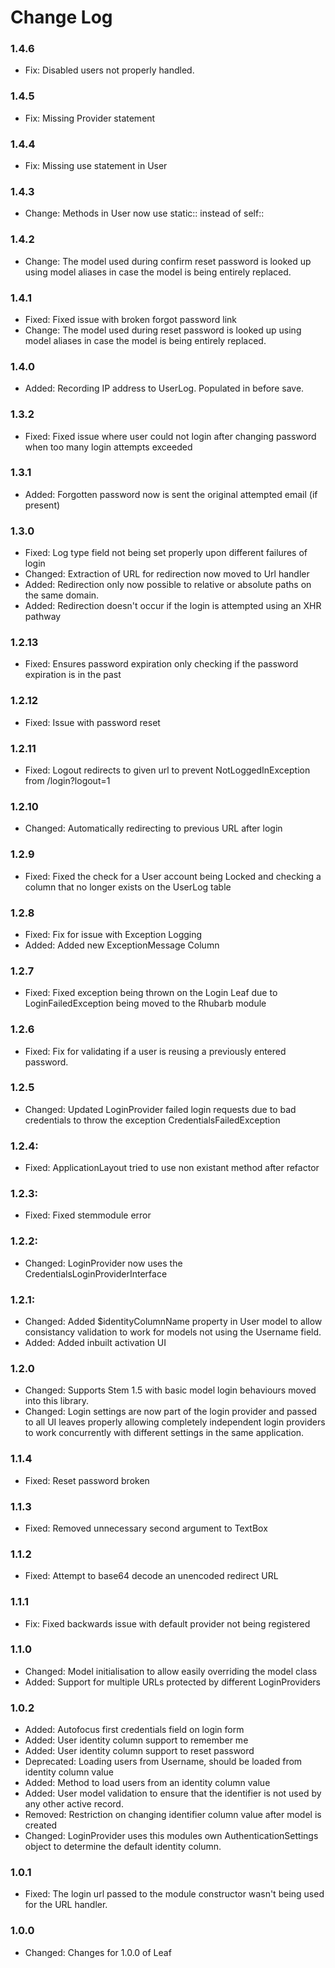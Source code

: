 # Change Log

### 1.4.6

* Fix:          Disabled users not properly handled.

### 1.4.5

* Fix:          Missing Provider statement

### 1.4.4

* Fix:          Missing use statement in User

### 1.4.3

* Change:       Methods in User now use static:: instead of self::

### 1.4.2

* Change:	    The model used during confirm reset password is looked up using model aliases in case
		        the model is being entirely replaced.

### 1.4.1

* Fixed:        Fixed issue with broken forgot password link
* Change:	    The model used during reset password is looked up using model aliases in case
		        the model is being entirely replaced.

### 1.4.0

* Added:        Recording IP address to UserLog. Populated in before save.

### 1.3.2

* Fixed:        Fixed issue where user could not login after changing password when too many login attempts exceeded

### 1.3.1

* Added:        Forgotten password now is sent the original attempted email (if present)

### 1.3.0

* Fixed:        Log type field not being set properly upon different failures of login
* Changed:      Extraction of URL for redirection now moved to Url handler 
* Added:        Redirection only now possible to relative or absolute paths on the same domain.
* Added:        Redirection doesn't occur if the login is attempted using an XHR pathway 

### 1.2.13

* Fixed:	    Ensures password expiration only checking if the password expiration is in the past

### 1.2.12

* Fixed:	    Issue with password reset

### 1.2.11

* Fixed:        Logout redirects to given url to prevent NotLoggedInException from /login?logout=1

### 1.2.10

* Changed:      Automatically redirecting to previous URL after login 

### 1.2.9

* Fixed:        Fixed the check for a User account being Locked and checking a column that no longer exists on the UserLog table

### 1.2.8

* Fixed:        Fix for issue with Exception Logging
* Added:        Added new ExceptionMessage Column

### 1.2.7

* Fixed:        Fixed exception being thrown on the Login Leaf due to LoginFailedException being moved to the Rhubarb module

### 1.2.6

* Fixed:        Fix for validating if a user is reusing a previously entered password.

### 1.2.5

* Changed:      Updated LoginProvider failed login requests due to bad credentials to throw the exception CredentialsFailedException

### 1.2.4:

* Fixed:	ApplicationLayout tried to use non existant method after refactor

### 1.2.3:

* Fixed:        Fixed stemmodule error

### 1.2.2:

* Changed:      LoginProvider now uses the CredentialsLoginProviderInterface 

### 1.2.1:

* Changed:	    Added $identityColumnName property in User model to allow consistancy validation
		        to work for models not using the Username field.
* Added:        Added inbuilt activation UI

### 1.2.0

* Changed:      Supports Stem 1.5 with basic model login behaviours moved into this library.
* Changed:      Login settings are now part of the login provider and passed to all UI leaves
                properly allowing completely independent login providers to work concurrently
                with different settings in the same application.

### 1.1.4

* Fixed:	    Reset password broken	

### 1.1.3

* Fixed:	    Removed unnecessary second argument to TextBox

### 1.1.2

* Fixed:        Attempt to base64 decode an unencoded redirect URL

### 1.1.1

* Fix:		    Fixed backwards issue with default provider not being registered

### 1.1.0

* Changed:      Model initialisation to allow easily overriding the model class
* Added:        Support for multiple URLs protected by different LoginProviders

### 1.0.2

* Added:        Autofocus first credentials field on login form
* Added:        User identity column support to remember me
* Added:        User identity column support to reset password 
* Deprecated:   Loading users from Username, should be loaded from identity column value
* Added:        Method to load users from an identity column value
* Added:        User model validation to ensure that the identifier is not used by any other active record.
* Removed:      Restriction on changing identifier column value after model is created
* Changed:      LoginProvider uses this modules own AuthenticationSettings object to determine the default identity column.

### 1.0.1

* Fixed:		The login url passed to the module constructor wasn't being used for the URL handler.

### 1.0.0

* Changed:      Changes for 1.0.0 of Leaf
